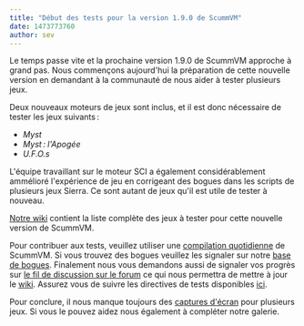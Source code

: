 ```yaml
---
title: "Début des tests pour la version 1.9.0 de ScummVM"
date: 1473773760
author: sev
---
```


Le temps passe vite et la prochaine version 1.9.0 de ScummVM approche à grand pas. Nous commençons aujourd'hui la préparation de cette nouvelle version en demandant à la communauté de nous aider à tester plusieurs jeux.

Deux nouveaux moteurs de jeux sont inclus, et il est donc nécessaire de tester les jeux suivants :

*   *Myst*
*   *Myst : l'Apogée*
*   *U.F.O.s*

L'équipe travaillant sur le moteur SCI a également considérablement ammélioré l'expérience de jeu en corrigeant des bogues dans les scripts de plusieurs jeux Sierra. Ce sont autant de jeux qu'il est utile de tester à nouveau.

[Notre wiki](http://wiki.scummvm.org/index.php/Release_Testing/1.9.0) contient la liste complète des jeux à tester pour cette nouvelle version de ScummVM.

Pour contribuer aux tests, veuillez utiliser une [compilation quotidienne](/downloads/#daily) de ScummVM. Si vous trouvez des bogues veuillez les signaler sur notre [base de bogues](https://bugs.scummvm.org/). Finalement nous vous demandons aussi de signaler vos progrès sur [le fil de discussion sur le forum](http://forums.scummvm.org/viewtopic.php?t=14161) ce qui nous permettra de mettre à jour le [wiki](http://wiki.scummvm.org/index.php/Release_Testing/1.9.0). Assurez vous de suivre les directives de tests disponibles [ici](http://wiki.scummvm.org/index.php/Release_Testing).

Pour conclure, il nous manque toujours des [captures d'écran](http://wiki.scummvm.org/index.php/Screenshots) pour plusieurs jeux. Si vous le pouvez aidez nous également à compléter notre galerie.

